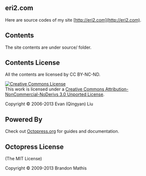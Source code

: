## eri2.com

Here are source codes of my site [http://eri2.com](http://eri2.com).

## Contents

The site contents are under source/ folder.

## Contents License

All the contents are licensed by CC BY-NC-ND.

<a rel="license" href="http://creativecommons.org/licenses/by-nc-nd/3.0/deed.en_US"><img alt="Creative Commons License" style="border-width:0" src="http://i.creativecommons.org/l/by-nc-nd/3.0/88x31.png" /></a><br />This work is licensed under a <a rel="license" href="http://creativecommons.org/licenses/by-nc-nd/3.0/deed.en_US">Creative Commons Attribution-NonCommercial-NoDerivs 3.0 Unported License</a>.

Copyright © 2006-2013 Evan (Qingyan) Liu

## Powered By

Check out [Octopress.org](http://octopress.org/docs) for guides and documentation.

## Octopress License
(The MIT License)

Copyright © 2009-2013 Brandon Mathis

